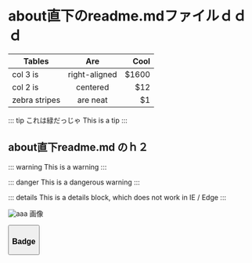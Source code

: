 # about直下のreadme.mdファイルｄｄｄ

| Tables| Are           | Cool  |
| ------------- |:-------------:| -----:|
| col 3 is      | right-aligned | $1600 |
| col 2 is      | centered      |   $12 |
| zebra stripes | are neat      |    $1 |

::: tip これは緑だっじゃ
This is a tip
:::

## about直下readme.md のｈ２
::: warning
This is a warning
:::

::: danger
This is a dangerous warning
:::

::: details
This is a details block, which does not work in IE / Edge
:::

![aaa](/test.png)
画像

<Button />

### Badge <Badge text="beta" type="warning" /> <Badge text="default theme"/>

